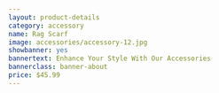 ```yaml
---
layout: product-details
category: accessory
name: Rag Scarf
image: accessories/accessory-12.jpg
showbanner: yes
bannertext: Enhance Your Style With Our Accessories
bannerclass: banner-about
price: $45.99
---
```


